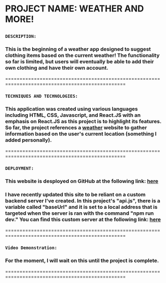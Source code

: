 # PROJECT NAME: WEATHER AND MORE!

##

### **`DESCRIPTION:`**

### This is the beginning of a weather app designed to suggest clothing items based on the current weather! The functionality so far is limited, but users will eventually be able to add their own clothing and have their own account.

================================================================================================

### **`TECHNIQUES AND TECHNOLOGIES:`**

### This application was created using various languages including HTML, CSS, Javascript, and React.JS with an emphasis on React.JS as this project is to highlight its features. So far, the project references a [weather](https://openweathermap.org/) website to gather information based on the user's current location (something I added personally).

================================================================================================

### **`DEPLOYMENT:`**

### This website is desployed on GitHub at the following link: [here](https://bigredcoding.github.io/se_project_react/)

### I have recently updated this site to be reliant on a custom backend server I've created. In this project's "api.js", there is a variable called "baseUrl" and it is set to a local address that is targeted when the server is ran with the command "npm run dev." You can find this custom server at the following link: [here](https://github.com/BigRedCoding/se_project_express)

================================================================================================

### **`Video Demonstration:`**

### For the moment, I will wait on this until the project is complete.

================================================================================================
